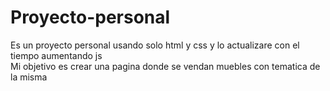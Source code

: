 # Proyecto-personal
Es un proyecto personal usando solo html y css y lo actualizare con el tiempo aumentando js                                                                                         
Mi objetivo es crear una pagina donde se vendan muebles con tematica de la misma
